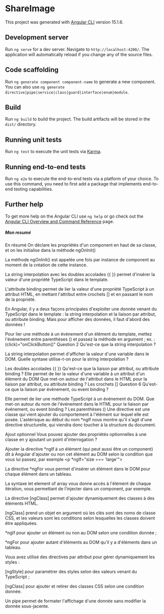 # ShareImage

This project was generated with [Angular CLI](https://github.com/angular/angular-cli) version 15.1.6.

## Development server

Run `ng serve` for a dev server. Navigate to `http://localhost:4200/`. The application will automatically reload if you change any of the source files.

## Code scaffolding

Run `ng generate component component-name` to generate a new component. You can also use `ng generate directive|pipe|service|class|guard|interface|enum|module`.

## Build

Run `ng build` to build the project. The build artifacts will be stored in the `dist/` directory.

## Running unit tests

Run `ng test` to execute the unit tests via [Karma](https://karma-runner.github.io).

## Running end-to-end tests

Run `ng e2e` to execute the end-to-end tests via a platform of your choice. To use this command, you need to first add a package that implements end-to-end testing capabilities.

## Further help

To get more help on the Angular CLI use `ng help` or go check out the [Angular CLI Overview and Command Reference](https://angular.io/cli) page.
##### Mon resumé 
En résumé
On déclare les propriétés d'un component en haut de sa classe, et on les initialise dans la méthode  ngOnInit()

La méthode  ngOnInit()  est appelée une fois par instance de component au moment de la création de cette instance.

La string interpolation avec les doubles accolades  {{ }}  permet d'insérer la valeur d'une propriété TypeScript dans le template.

L'attribute binding permet de lier la valeur d'une propriété TypeScript à un attribut HTML, en mettant l'attribut entre crochets  []  et en passant le nom de la propriété.

En Angular, il y a deux façons principales d'exploiter une donnée venant du TypeScript dans le template : 
la string interpolation et la liaison par attribut, 
ou attribute binding. Mais pour afficher des données, il faut d'abord des données !

Pour lier une méthode à un événement d'un élément du template, mettez l'événement entre parenthèses  () 
et passez la méthode en argument ; ex. : (click)="onClickButton()"
Question 2
Qu'est-ce que la string interpolation ?


La string interpolation permet d'afficher la valeur d'une variable dans le DOM.
Quelle syntaxe utilise-t-on pour la string interpolation ?

Les doubles accolades  {{ }}
Qu'est-ce que la liaison par attribut, ou attribute binding ?
Elle permet de lier la valeur d'une variable à un attribut d'un élément du DOM
Que met-on autour de l'attribut dans le HTML pour la liaison par attribut, ou attribute binding ?
Les crochets  []
Question 6
Qu'est-ce que la liaison par événement, ou event binding ?

Elle permet de lier une méthode TypeScript à un événement du DOM.
Que met-on autour du nom de l'événement dans le HTML pour la liaison par événement, ou event binding ?
Les parenthèses  ()
Une directive est une classe qui vient ajouter du comportement à l'élément sur lequel elle est posée. 
L'astérisque au début du nom  *ngIf  nous montre qu'il s'agit d'une directive structurelle, 
qui viendra donc toucher à la structure du document.

Ajout optionnel 
Vous pouvez ajouter des propriétés optionnelles à une classe en y ajoutant un point d'interrogation  ?

Ajouter la directive  *ngIf  à un élément (qui peut aussi être un component) dit à Angular d'ajouter ou non cet élément au DOM selon la condition que vous lui passez,
par exemple  <p *ngIf="size === 'large'">

La directive  *ngFor  vous permet d'insérer un élément dans le DOM pour chaque élément dans un tableau.

La syntaxe  let element of array  vous donne accès à l'élément 
de chaque itération, vous permettant 
de l'injecter dans un component, par exemple.

La directive  [ngClass]  permet d'ajouter dynamiquement des classes à des éléments HTML.

[ngClass]  prend un objet en argument où les clés sont des noms de classe CSS, et les valeurs sont les conditions 
selon lesquelles les classes doivent être appliquées.

*ngIf  pour ajouter un élément ou non au DOM selon une condition donnée ;

*ngFor  pour ajouter autant d'éléments au DOM qu'il y a d'éléments dans un tableau.

Vous avez utilisé des directives par attribut pour gérer dynamiquement les styles :

[ngStyle]  pour paramétrer des styles selon des valeurs venant du TypeScript ;

[ngClass]  pour ajouter et retirer des classes CSS selon une condition donnée.

Un pipe permet de formater l'affichage d'une donnée sans modifier la donnée sous-jacente.
